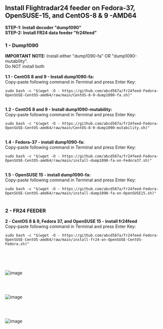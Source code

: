 ## Install Flightradar24 feeder on Fedora-37, OpenSUSE-15, and CentOS-8 & 9 -AMD64
**STEP-1: Install decoder "dump1090"** </br> 
**STEP-2: Install FR24 data feeder "fr24feed"** </br>

### 1 - Dump1090
**IMPORTANT NOTE:** Install either "dump1090-fa" OR "dump1090-mutability". </br>
Do NOT install both </br></br> 
**1.1 - CentOS 8 and 9 - Install dump1090-fa:** </br> 
Copy-paste following command in Terminal and press Enter Key: </br>

`sudo bash -c "$(wget -O - https://github.com/abcd567a/fr24feed-Fedora-OpenSUSE-CentOS-amd64/raw/main/CentOS-8-9-dump1090-fa.sh)"  ` 
</br></br>

**1.2 - CentOS 8 and 9 - Install dump1090-mutability:** </br> 
Copy-paste following command in Terminal and press Enter Key: </br>

`sudo bash -c "$(wget -O - https://github.com/abcd567a/fr24feed-Fedora-OpenSUSE-CentOS-amd64/raw/main/CentOS-8-9-dump1090-mutability.sh)"  ` 
</br></br>


**1.4 - Fedora-37 - install dump1090-fa:** </br> 
Copy-paste following command in Terminal and press Enter Key: </br>

`sudo bash -c "$(wget -O - https://github.com/abcd567a/fr24feed-Fedora-OpenSUSE-CentOS-amd64/raw/main/install-dump1090-fa-on-Fedora37.sh)"  ` 
</br></br>

**1.5 - OpenSUSE 15 - install dump1090-fa:** </br> 
Copy-paste following command in Terminal and press Enter Key: </br>

`sudo bash -c "$(wget -O - https://github.com/abcd567a/fr24feed-Fedora-OpenSUSE-CentOS-amd64/raw/main/install-dump1090-fa-on-OpenSUSE15.sh)"  ` 
</br></br>

### 2 - FR24 FEEDER
**2 -  CentOS 8 & 9, Fedora 37, and OpenSUSE 15 - install fr24feed** </br> 
Copy-paste following command in Terminal and press Enter Key: </br>

`sudo bash -c "$(wget -O - https://github.com/abcd567a/fr24feed-Fedora-OpenSUSE-CentOS-amd64/raw/main/install-fr24-on-OpenSUSE-CentOS-Fedora.sh)"  ` 
</br></br>

<br></br>

![image](https://user-images.githubusercontent.com/28452511/215102356-ecc5f536-daba-491e-8399-92ede6708e1e.png)

</br></br>

![image](https://user-images.githubusercontent.com/28452511/215102121-ed02f52b-d408-48bc-8b86-c53c5f26e29b.png)

</br></br>

![image](https://user-images.githubusercontent.com/28452511/215103651-778d4100-9b28-42f1-87cf-9b2a1d1c1cfc.png)

</br></br>
